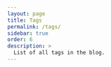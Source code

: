 ```yaml
---
layout: page 
title: Tags
permalink: /tags/
sidebar: true
order: 6
description: >
  List of all tags in the blog.
---
```

